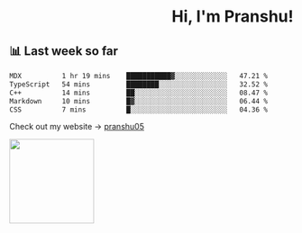 <div align="right" >
   
   <H1>Hi, I'm Pranshu!</H1>

</div>

## 📊 Last week so far
<!--START_SECTION:waka-->

```txt
MDX          1 hr 19 mins    ███████████▓░░░░░░░░░░░░░   47.21 %
TypeScript   54 mins         ████████░░░░░░░░░░░░░░░░░   32.52 %
C++          14 mins         ██░░░░░░░░░░░░░░░░░░░░░░░   08.47 %
Markdown     10 mins         █▓░░░░░░░░░░░░░░░░░░░░░░░   06.44 %
CSS          7 mins          █░░░░░░░░░░░░░░░░░░░░░░░░   04.36 %
```

<!--END_SECTION:waka-->

Check out my website -> [pranshu05](https://pranshu05.vercel.app)

<img align="left" width="150" src="https://user-images.githubusercontent.com/70943732/209951571-93b7afe5-f523-4683-b725-5d94b287e94e.png">

